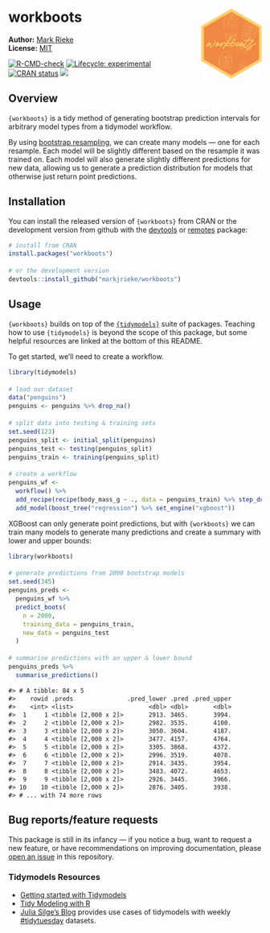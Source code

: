
# workboots <img src="man/figures/logo.png" align="right" width="120" />

**Author:** [Mark Rieke](https://www.thedatadiary.net/about/) <br/>
**License:**
[MIT](https://github.com/markjrieke/workboots/blob/main/LICENSE)

<!-- badges: start -->

[![R-CMD-check](https://github.com/markjrieke/workboots/workflows/R-CMD-check/badge.svg)](https://github.com/markjrieke/workboots/actions)
[![Lifecycle:
experimental](https://img.shields.io/badge/lifecycle-experimental-orange.svg)](https://lifecycle.r-lib.org/articles/stages.html#experimental)
[![CRAN
status](https://www.r-pkg.org/badges/version/workboots)](https://CRAN.R-project.org/package=workboots)
[![](https://cranlogs.r-pkg.org/badges/grand-total/workboots)](https://cran.r-project.org/package=workboots)
<!-- badges: end -->

## Overview

`{workboots}` is a tidy method of generating bootstrap prediction
intervals for arbitrary model types from a tidymodel workflow.

By using [bootstrap
resampling](https://en.wikipedia.org/wiki/Bootstrapping_(statistics)),
we can create many models — one for each resample. Each model will be
slightly different based on the resample it was trained on. Each model
will also generate slightly different predictions for new data, allowing
us to generate a prediction distribution for models that otherwise just
return point predictions.

## Installation

You can install the released version of `{workboots}` from CRAN or the
development version from github with the
[devtools](https://cran.r-project.org/package=devtools) or
[remotes](https://cran.r-project.org/package=remotes) package:

``` r
# install from CRAN
install.packages("workboots")

# or the development version
devtools::install_github("markjrieke/workboots")
```

## Usage

`{workboots}` builds on top of the
[`{tidymodels}`](https://www.tidymodels.org/) suite of packages.
Teaching how to use `{tidymodels}` is beyond the scope of this package,
but some helpful resources are linked at the bottom of this README.

To get started, we’ll need to create a workflow.

``` r
library(tidymodels)

# load our dataset
data("penguins")
penguins <- penguins %>% drop_na()

# split data into testing & training sets
set.seed(123)
penguins_split <- initial_split(penguins)
penguins_test <- testing(penguins_split)
penguins_train <- training(penguins_split)

# create a workflow
penguins_wf <- 
  workflow() %>%
  add_recipe(recipe(body_mass_g ~ ., data = penguins_train) %>% step_dummy(all_nominal())) %>%
  add_model(boost_tree("regression") %>% set_engine("xgboost"))
```

XGBoost can only generate point predictions, but with `{workboots}` we
can train many models to generate many predictions and create a summary
with lower and upper bounds:

``` r
library(workboots)

# generate predictions from 2000 bootstrap models
set.seed(345)
penguins_preds <-
  penguins_wf %>%
  predict_boots(
    n = 2000,
    training_data = penguins_train,
    new_data = penguins_test
  )

# summarise predictions with an upper & lower bound
penguins_preds %>%
  summarise_predictions()
```

    #> # A tibble: 84 x 5
    #>    rowid .preds               .pred_lower .pred .pred_upper
    #>    <int> <list>                     <dbl> <dbl>       <dbl>
    #>  1     1 <tibble [2,000 x 2]>       2913. 3465.       3994.
    #>  2     2 <tibble [2,000 x 2]>       2982. 3535.       4100.
    #>  3     3 <tibble [2,000 x 2]>       3050. 3604.       4187.
    #>  4     4 <tibble [2,000 x 2]>       3477. 4157.       4764.
    #>  5     5 <tibble [2,000 x 2]>       3305. 3868.       4372.
    #>  6     6 <tibble [2,000 x 2]>       2996. 3519.       4078.
    #>  7     7 <tibble [2,000 x 2]>       2914. 3435.       3954.
    #>  8     8 <tibble [2,000 x 2]>       3483. 4072.       4653.
    #>  9     9 <tibble [2,000 x 2]>       2926. 3445.       3966.
    #> 10    10 <tibble [2,000 x 2]>       2876. 3405.       3938.
    #> # ... with 74 more rows

## Bug reports/feature requests

This package is still in its infancy — if you notice a bug, want to
request a new feature, or have recommendations on improving
documentation, please [open an
issue](https://github.com/markjrieke/workboots/issues) in this
repository.

### Tidymodels Resources

-   [Getting started with Tidymodels](https://www.tidymodels.org/start/)
-   [Tidy Modeling with R](https://www.tmwr.org/)
-   [Julia Silge’s Blog](https://juliasilge.com/blog/) provides use
    cases of tidymodels with weekly
    [\#tidytuesday](https://github.com/rfordatascience/tidytuesday)
    datasets.
